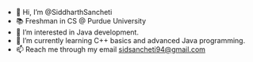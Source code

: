 - 👋 Hi, I’m @SiddharthSancheti
- 📚 Freshman in CS @ Purdue University
- 👀 I’m interested in Java development.
- 🌱 I’m currently learning C++ basics and advanced Java programming.
- 📫 Reach me through my email sidsancheti94@gmail.com

<!---
SiddharthSancheti/SiddharthSancheti is a ✨ special ✨ repository because its `README.md` (this file) appears on your GitHub profile.
You can click the Preview link to take a look at your changes.
--->
